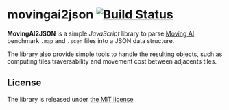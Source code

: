 # movingai2json [![Build Status](https://travis-ci.org/THeK3nger/movingai2json.svg)](https://travis-ci.org/THeK3nger/movingai2json)

**MovingAI2JSON** is a simple *JavaScript* library to parse [Moving AI][2]
benchmark `.map` and `.scen` files into a JSON data structure.

The library also provide simple tools to handle the resulting objects, such as
computing tiles traversability and movement cost between adjacents tiles.

## License

The library is released under [the MIT license][1]

 [1]: LICENSE
 [2]: http://movingai.com/
